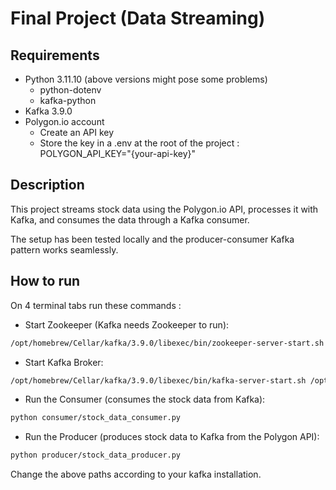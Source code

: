 # Final Project (Data Streaming)

## Requirements

- Python 3.11.10 (above versions might pose some problems)
	- python-dotenv
	- kafka-python
- Kafka 3.9.0
- Polygon.io account
	- Create an API key
	- Store the key in a .env at the root of the project : POLYGON_API_KEY="{your-api-key}"

## Description

This project streams stock data using the Polygon.io API, processes it with Kafka, and consumes the data through a Kafka consumer.

The setup has been tested locally and the producer-consumer Kafka pattern works seamlessly.

## How to run 

On 4 terminal tabs run these commands :

- Start Zookeeper (Kafka needs Zookeeper to run):
```bash
/opt/homebrew/Cellar/kafka/3.9.0/libexec/bin/zookeeper-server-start.sh /opt/homebrew/etc/kafka/zookeeper.properties
```
- Start Kafka Broker:
```bash
/opt/homebrew/Cellar/kafka/3.9.0/libexec/bin/kafka-server-start.sh /opt/homebrew/etc/kafka/server.properties
```
- Run the Consumer (consumes the stock data from Kafka):
```bash
python consumer/stock_data_consumer.py
```
- Run the Producer (produces stock data to Kafka from the Polygon API):
```bash
python producer/stock_data_producer.py
```

Change the above paths according to your kafka installation.

